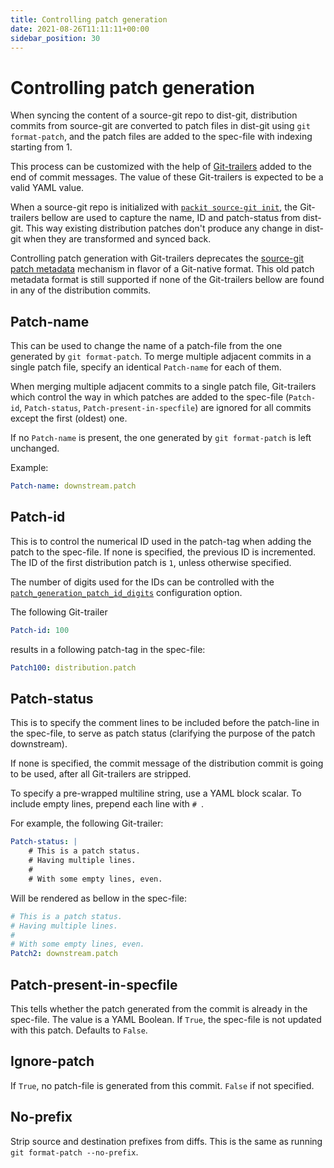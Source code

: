 ```yaml
---
title: Controlling patch generation
date: 2021-08-26T11:11:11+00:00
sidebar_position: 30
---
```


# Controlling patch generation

When syncing the content of a source-git repo to dist-git, distribution
commits from source-git are converted to patch files in dist-git using `git
format-patch`, and the patch files are added to the spec-file with indexing
starting from 1.

This process can be customized with the help of [Git-trailers] added to the
end of commit messages. The value of these Git-trailers is expected to be a
valid YAML value.

When a source-git repo is initialized with [`packit source-git init`], the
Git-trailers bellow are used to capture the name, ID and patch-status from
dist-git. This way existing distribution patches don't produce any change in
dist-git when they are transformed and synced back.

Controlling patch generation with Git-trailers deprecates the [source-git
patch metadata] mechanism in flavor of a Git-native format. This old patch
metadata format is still supported if none of the Git-trailers bellow are
found in any of the distribution commits.

## Patch-name

This can be used to change the name of a patch-file from the one generated by
`git format-patch`. To merge multiple adjacent commits in a single patch file,
specify an identical `Patch-name` for each of them.

When merging multiple adjacent commits to a single patch file, Git-trailers
which control the way in which patches are added to the spec-file (`Patch-id`,
`Patch-status`, `Patch-present-in-specfile`) are ignored for all commits
except the first (oldest) one.

If no `Patch-name` is present, the one generated by `git format-patch` is left
unchanged.

Example:

```yaml
Patch-name: downstream.patch
```

## Patch-id

This is to control the numerical ID used in the patch-tag when adding the
patch to the spec-file. If none is specified, the previous ID is incremented.
The ID of the first distribution patch is `1`, unless otherwise specified.

The number of digits used for the IDs can be controlled with the
[`patch_generation_patch_id_digits`] configuration option.

The following Git-trailer

```yaml
Patch-id: 100
```

results in a following patch-tag in the spec-file:

```yaml
Patch100: distribution.patch
```

## Patch-status

This is to specify the comment lines to be included before the patch-line in
the spec-file, to serve as patch status (clarifying the purpose of the patch
downstream).

If none is specified, the commit message of the distribution commit is going
to be used, after all Git-trailers are stripped.

To specify a pre-wrapped multiline string, use a YAML block scalar. To include
empty lines, prepend each line with `# `.

For example, the following Git-trailer:

```yaml
Patch-status: |
    # This is a patch status.
    # Having multiple lines.
    #
    # With some empty lines, even.
```

Will be rendered as bellow in the spec-file:

```yaml
# This is a patch status.
# Having multiple lines.
#
# With some empty lines, even.
Patch2: downstream.patch
```

## Patch-present-in-specfile

This tells whether the patch generated from the commit is already in the
spec-file. The value is a YAML Boolean. If `True`, the spec-file is not
updated with this patch. Defaults to `False`.

## Ignore-patch

If `True`, no patch-file is generated from this commit. `False` if not
specified.

## No-prefix

Strip source and destination prefixes from diffs. This is the same as running
`git format-patch --no-prefix`.

[Git-trailers]: https://git-scm.com/docs/git-interpret-trailers
[`packit source-git init`]: /docs/cli/source-git/init
[`patch_generation_patch_id_digits`]: /docs/configuration#patch_generation_patch_id_digits
[source-git patch metadata]: /development/patch-metadata
